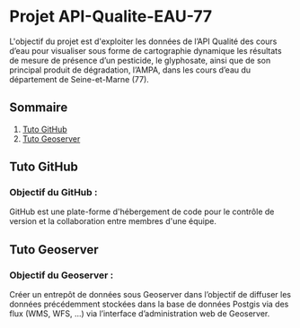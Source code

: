 # Projet API-Qualite-EAU-77

L'objectif du projet est d'exploiter les données de l’API Qualité des cours d’eau pour 
visualiser sous forme de cartographie dynamique les résultats de mesure de présence d’un pesticide, le glyphosate, 
ainsi que de son principal produit de dégradation, l’AMPA, dans les cours d’eau du département de Seine-et-Marne (77).

## Sommaire
1. [Tuto GitHub](#tuto-github)
2. [Tuto Geoserver](#tuto-geoserver)

## Tuto GitHub
### Objectif du GitHub :
GitHub est une plate-forme d'hébergement de code pour le contrôle de version et la collaboration entre membres d'une équipe.


## Tuto Geoserver
### Objectif du Geoserver :
Créer un entrepôt de données sous Geoserver dans l’objectif de diffuser les données précédemment 
stockées dans la base de données Postgis via des flux (WMS, WFS, ...) via l’interface 
d’administration web de Geoserver.
